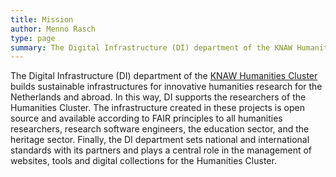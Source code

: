 ```yaml
---
title: Mission
author: Menno Rasch
type: page
summary: The Digital Infrastructure (DI) department of the KNAW Humanities Cluster builds sustainable infrastructures for innovative humanities research in the Netherlands and abroad.
---
```

The Digital Infrastructure (DI) department of the [KNAW Humanities Cluster](https://huc.knaw.nl/) builds sustainable infrastructures for innovative humanities research for the Netherlands and abroad. In this way, DI supports the researchers of the Humanities Cluster. The infrastructure created in these projects is open source and available according to FAIR principles to all humanities researchers, research software engineers, the education sector, and the heritage sector. Finally, the DI department sets national and international standards with its partners and plays a central role in the management of websites, tools and digital collections for the Humanities Cluster.
